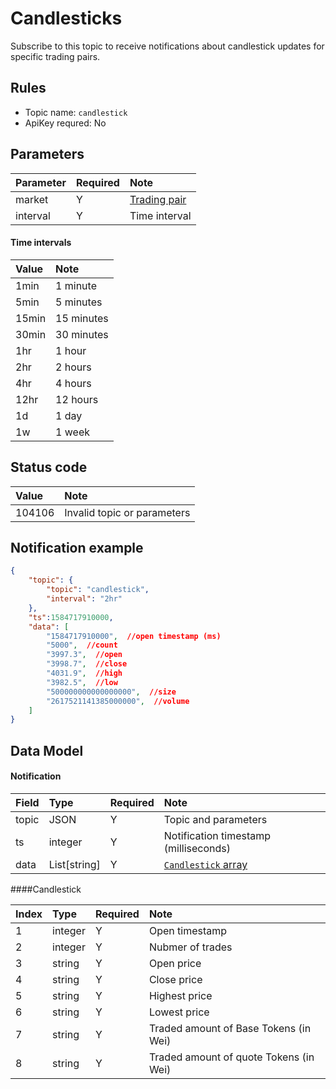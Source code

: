 # Candlesticks

Subscribe to this topic to receive notifications about candlestick updates for specific trading pairs.



## Rules

- Topic name: `candlestick`
- ApiKey requred: No


## Parameters

|  Parameter | Required |                Note                |
| :---- | :---| :--------------------------------- |
| market |  Y |[Trading pair](../dex_apis/getMarkets.md)| 
| interval |  Y |Time interval|

#### Time intervals

| Value  |  Note  |
| :--- | :---- |
| 1min  | 1 minute  |
| 5min  | 5 minutes  |
| 15min | 15 minutes |
| 30min | 30 minutes |
|  1hr  | 1 hour  |
|  2hr  | 2 hours  |
|  4hr  | 4 hours |
| 12hr  | 12 hours |
|  1d   |  1 day   |
|  1w   |  1 week   |



## Status code

| Value |                   Note                   |
| :---- | :--------------------------------------- |
| 104106 | Invalid topic or parameters|

## Notification example

```json
{
    "topic": {
        "topic": "candlestick",
        "interval": "2hr"
    },
    "ts":1584717910000,
    "data": [
        "1584717910000",  //open timestamp (ms)
        "5000",  //count
        "3997.3",  //open
        "3998.7",  //close
        "4031.9",  //high
        "3982.5",  //low
        "500000000000000000",  //size
        "2617521141385000000",  //volume
    ]
}
```

## Data Model

#### Notification

| Field  |             Type              | Required |       Note       |    
| :--- | :--------------------------- | :------ | :-------------- | 
| topic |       JSON        |    Y    | Topic and parameters |  
|  ts   |            integer            |    Y    | Notification timestamp (milliseconds) |      
| data  | List\[string]|    Y    | [`Candlestick` array](#candlestick) |      

####<span id= "candlestick">Candlestick</span>

| Index  |  Type   | Required |               Note                |        
| :------ | :----- | :------ | :------------------------------- | 
|    1     | integer |    Y    |            Open timestamp             |     
|    2     | integer |    Y    |             Nubmer of trades              |         
|    3     | string  |    Y    |             Open price              |      
|    4     | string  |    Y    |             Close price              |       
|    5     | string  |    Y    |              Highest price               |       
|    6     | string  |    Y    |              Lowest price               |      
|    7     | string  |    Y    | Traded amount of Base Tokens (in Wei)| 
|    8     | string  |    Y    | Traded amount of quote Tokens (in Wei) | 
